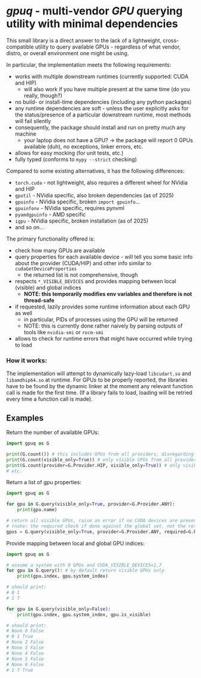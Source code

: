 # *gpuq* - multi-vendor *GPU* *q*uerying utility with minimal dependencies

This small library is a direct answer to the lack of a lightweight, cross-compatible utility to query available GPUs - regardless of what vendor, distro, or overall environment one might be using.

In particular, the implementation meets the following requirements:
 - works with multiple downstream runtimes (currently supported: CUDA and HIP)
    - will also work if you have multiple present at the same time (do you really, though?)
 - no build- or install-time dependencies (including any python packages)
 - any runtime dependencies are soft - unless the user explicitly asks for the status/presence of a particular downstream runtime, most methods will fail silently
 - consequently, the package should install and run on pretty much any machine
    - your laptop does not have a GPU? -> the package will report 0 GPUs available (duh), no exceptions, linker errors, etc.
 - allows for easy mocking (for unit tests, etc.)
 - fully typed (conforms to `mypy --strict` checking)

Compared to some existing alternatives, it has the following differences:
 - `torch.cuda` - not lightweight, also requires a different wheel for NVidia and HIP
 - `gputil` - NVidia specific, also broken dependencies (as of 2025)
 - `gpuinfo` - NVidia specific, broken `import gpuinfo`...
 - `gpuinfonv` - NVidia specific, requires pynvml
 - `pyamdgpuinfo` - AMD specific
 - `igpu` - NVidia specific, broken installation (as of 2025)
 - and so on...

The primary functionality offered is:
 - check how many GPUs are available
 - query properties for each available device - will tell you some basic info about the provider (CUDA/HIP) and other info similar to `cudaGetDeviceProperties`
    - the returned list is not comprehensive, though
 - respects `*_VISIBLE_DEVICES` and provides mapping between local (visible) and global indices
    - **NOTE: this temporarily modifies env variables and therefore is not thread-safe**
 - if requested, lazily provides some runtime information about each GPU as well
    - in particular, PIDs of processes using the GPU will be returned
    - NOTE: this is currently done rather naively by parsing outputs of tools like `nvidia-smi` or `rocm-smi`
 - allows to check for runtime errors that might have occurred while trying to load 

### How it works:

The implementation will attempt to dynamically lazy-load `libcudart.so` and `libamdhip64.so` at runtime.
For GPUs to be properly reported, the libraries have to be found by the dynamic linker at the moment any relevant function call is made for the first time.
(If a library fails to load, loading will be retried every time a function call is made).

## Examples

Return the number of available GPUs:
```python
import gpuq as G

print(G.count()) # this includes GPUs from all providers, disregarding *_VISIBLE_DEVICES
print(G.count(visible_only=True)) # only visible GPUs from all providers
print(G.count(provider=G.Provider.HIP, visible_only=True)) # only visible HIP devices
# etc.
```

Return a list of gpu properties:
```python
import gpuq as G

for gpu in G.query(visible_only=True, provider=G.Provider.ANY):
    print(gpu.name)

# return all visible GPUs, raise an error if no CUDA devices are present
# (note: the required check if done against the global set, not the return set - see the docs)
gpus = G.query(visible_only=True, provider=G.Provider.ANY, required=G.Provider.CUDA)
```

Provide mapping between local and global GPU indices:
```python
import gpuq as G

# assume a system with 8 GPUs and CUDA_VISIBLE_DEVICES=1,7
for gpu in G.query(): # by default return visible GPUs only
    print(gpu.index, gpu.system_index)

# should print:
# 0 1
# 1 7

for gpu in G.query(visible_only=False):
    print(gpu.index, gpu.system_index, gpu.is_visible)

# should print:
# None 0 False
# 0 1 True
# None 2 False
# None 3 False
# None 4 False
# None 5 False
# None 6 False
# 1 7 True
```
